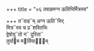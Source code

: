 +++
title = "०६ तवाहमग्न ऊतिभिर्मित्रस्य"

+++
त᳓वाह᳓म् अग्न ऊति᳓भिर्  
मित्र᳓स्य च प्र᳓शस्तिभिः  
द्वेषोयु᳓तो न᳓ दुरिता᳓  
तुर्या᳓म म᳓र्तियाना᳐म्